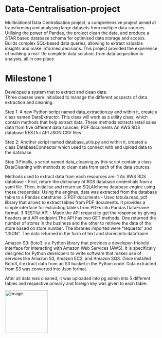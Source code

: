 # Data-Centralisation-project

Multinational Data Centralisation project, a comprehensive project aimed at transforming and analysing large datasets from multiple data sources. Utilising the power of Pandas, the project  clean the data, and produce a STAR based database schema for optimised data storage and access. Builds complex SQL-based data queries, allowing  to extract valuable insights and make informed decisions. This project provided the experience of building a real-life complete data solution, from data acquisition to analysis, all in one place. 

# Milestone 1
Developed a system that to extract and clean data.   
Three classes were initialised to manage the different acspects of data extraction and cleaning. 

Step 1: A new Python script named data_extraction.py and within it, create a class named DataExtractor. This class will work as a utility class, which contain  methods that help extract data. These methods extracts retail sales data from five different data sources; 
  PDF documents
  An AWS RDS database
  RESTful API
  JSON 
  CSV files

Step 2: Another script named database_utils.py and within it, created a class DatabaseConnector which  used to connect with and upload data to the database.

Step 3:Finally,  a script named data_cleaning.py this script  contain a class DataCleaning with methods to clean data from each of the data sources.

Methods used to extract data from each resources are:
 1 An AWS RDS database - First, return the dictionary of RDS database credentials from a yaml file. Then, initialise and return an SQLAlchemy database engine using these credentials. Using the engines, data was extracted from the database table to a Pandas dataframe.
 2 PDF documents - Used tabula.read_pdf library that allows  to extract tables from PDF documents. It provides a simple interface for extracting tables from PDFs into Pandas DataFrame format.
 3 RESTful API -  Made the API request to get the response by giving headers and API endpoint.The API has two GET methods. One  returned the number of stores in the business and the other to retrieve the data of the store based on store number. The libraries imported were “requests” and “JSON”. The data returned in the form of text and stored into dataframe
  
  Amazon S3:  Boto3 is a Python library that provides a developer-friendly interface for interacting with Amazon Web Services (AWS). It is specifically designed for Python developers to write software that makes use of services like Amazon S3, Amazon EC2, and Amazon SQS. Once installed Boto3, it  extract data from an S3 bucket in the Python code. Data extracted from S3 was converted into Json format.


After all data was cleaned, it was uploaded into pg admin into 5 different tables and respective primary and foreign key was given to each table:

<img width="140" alt="image" src="https://user-images.githubusercontent.com/110827214/220201637-6cdbba18-8899-46f2-a245-63506b5be320.png">

